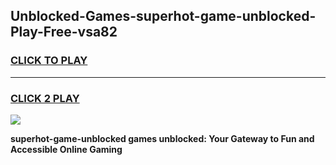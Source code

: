 
## Unblocked-Games-superhot-game-unblocked-Play-Free-vsa82
<h3>
<a href="https://premium76.site?title=superhot-game-unblocked&ref=23A">CLICK TO PLAY</a></h3>
<hr>

<h3>
<a href="https://premium76.site?title=superhot-game-unblocked&ref=23A">CLICK 2 PLAY</a>
  
</h3>

<a href="https://premium76.site?title=superhot-game-unblocked&ref=23A"><img src="https://clearcache.store/games.png"></a>


**superhot-game-unblocked games unblocked: Your Gateway to Fun and Accessible Online Gaming**
